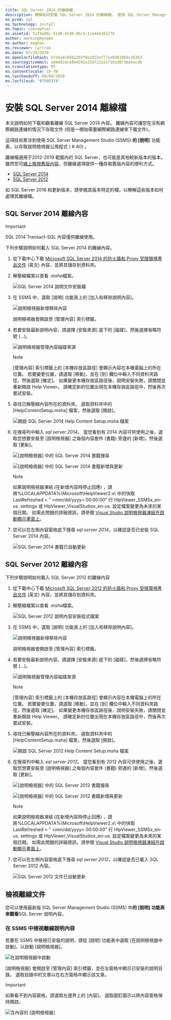 ```yaml
---
title: SQL Server 2014 的離線檔
description: 瞭解如何安裝 SQL Server 2014 的離線檔。 使用 SQL Server Management Studio (SSMS) 來檢視離線內容。
ms.prod: sql
ms.technology: install
ms.topic: conceptual
ms.assetid: 51f8a08c-51d0-41d8-8bc5-1cb4d42622fb
author: markingmyname
ms.author: maghan
ms.reviewer: carlrab
ms.date: 07/19/2020
ms.openlocfilehash: bfd4adc658a203f8e2d22ef77ce0381084e36363
ms.sourcegitcommit: ad4d92dce894592a259721a1571b1d8736abacdb
ms.translationtype: MT
ms.contentlocale: zh-TW
ms.lasthandoff: 08/04/2020
ms.locfileid: "87595374"
---
```

# <a name="install-sql-server-2014-offline-documentation"></a>安裝 SQL Server 2014 離線檔

本文說明如何下載和觀看離線 SQL Server 2014 內容。 離線內容可讓您在沒有網際網路連線的情況下存取文件 (但是一開始需要網際網路連線來下載文件)。

這項技術牽涉到使用 SQL Server Management Studio (SSMS) **的 [說明**] 功能表，以存取說明檢視器公用程式 ( # A0) 。

離線檔適用于2012-2019 範圍內的 SQL Server，也可能是其他較新版本的版本。 雖然您可[線上檢視舊版內容](https://docs.microsoft.com/previous-versions/sql/)，但離線選項提供一種存取舊版內容的便利方式。

- [SQL Server 2014](#sql-server-2014-offline-content)
- [SQL Server 2012](#sql-server-2012-offline-content)

如 SQL Server 2016 和更新版本，請參閱其版本特定的檔，以瞭解這些版本如何處理其離線檔。

## <a name="sql-server-2014-offline-content"></a>SQL Server 2014 離線內容

> [!IMPORTANT]
> SQL 2014 Transact-SQL 內容僅供離線使用。

下列步驟說明如何載入 SQL Server 2014 的離線內容。

1. 從下載中心下載 [Microsoft SQL Server 2014 的防火牆和 Proxy 受限環境產品文件](https://www.microsoft.com/download/details.aspx?id=42557) \(英文\) 內容，並將其儲存到資料夾。

2. 解壓縮檔案以查看 *.msha*檔案。

   ![SQL Server 2014 說明文件安裝檔](../sql-server/media/sql-server-offline-documentation/sql-2014-help-content-setup-msha.png)

3. 在 SSMS 中，選取 [說明] 功能表上的 [加入和移除說明內容]。

   ![說明檢視器新增移除內容](../sql-server/media/sql-server-offline-documentation/add-remove-content.png)

   說明檢視器會開啟至 [管理內容] 索引標籤。

4. 若要安裝最新說明內容，請選擇 [安裝來源] 底下的 [磁碟]，然後選擇省略符號 (...)。

   ![說明檢視器管理內容磁碟來源](../sql-server/media/sql-server-offline-documentation/install-source-disk.png)

   > [!NOTE]
   > [管理內容] 索引標籤上的 [本機存放區路徑] 會顯示內容在本機電腦上的所在位置。 若要變更位置，請選取 [移動]，並在 [到] 欄位中輸入不同資料夾路徑，然後選取 [確定]。
   如果變更本機存放區路徑後，說明安裝失敗，請關閉並重新開啟 Help Viewer。 請確定新的位置出現在本機存放區路徑中，然後再次嘗試安裝。

5. 尋找已解壓縮內容所在的資料夾。 選取資料夾中的 [HelpContentSetup.msha] 檔案，然後選取 [開啟]。

   ![開啟 SQL Server 2014 Help Content Setup.msha 檔案](../sql-server/media/sql-server-offline-documentation/sql-2014-open-msha.png)

6. 在搜尋列中輸入 *sql server 2014*。 當您看到有 2014 內容可供使用之後，選取您想要安裝至 [說明檢視器] 之每個內容套件 (書籍) 旁邊的 [新增]，然後選取 [更新]。

   ![[說明檢視器] 中的 SQL Server 2014 書籍搜尋](../sql-server/media/sql-server-offline-documentation/sql-2014-search.png)

   ![[說明檢視器] 中的 SQL Server 2014 書籍新增與更新](../sql-server/media/sql-server-offline-documentation/sql-2014-add-update.png)

    > [!NOTE]
    > 如果說明檢視器凍結 (在新增內容時停止回應) ，請將%LOCALAPPDATA%\Microsoft\HelpViewer2.x\ 中的快取 LastRefreshed = " \<mm/dd/yyyy> 00:00:00" 行 HlpViewer_SSMSx_en-us. settings 或 HlpViewer_VisualStudiox_en-us. 設定檔案變更為未來的某個日期。 如需此問題的詳細資訊，請參閱 [Visual Studio 說明檢視器凍結在啟動顯示畫面上](/visualstudio/welcome-to-visual-studio)。

7. 您可以在左側內容窗格底下搜尋 *sql server 2014*，以確認是否已安裝 SQL Server 2014 內容。

   ![SQL Server 2014 書籍已自動更新](../sql-server/media/sql-server-offline-documentation/sql-2014-content.png)

## <a name="sql-server-2012-offline-content"></a>SQL Server 2012 離線內容

下列步驟說明如何載入 SQL Server 2012 的離線內容

1. 從下載中心下載 [Microsoft SQL Server 2012 的防火牆和 Proxy 受限環境產品文件](https://www.microsoft.com/download/details.aspx?id=35750) \(英文\) 內容，並將其儲存到資料夾。

2. 解壓縮檔案以查看 *.msha*檔案。

   ![SQL Server 2012 說明內容安裝程式檔案](../sql-server/media/sql-server-offline-documentation/sql-2012-help-content-setup-msha.png)

3. 在 SSMS 中，選取 [說明] 功能表上的 [加入和移除說明內容]。

   ![說明檢視器新增移除內容](../sql-server/media/sql-server-offline-documentation/add-remove-content.png)

   說明檢視器會開啟至 [管理內容] 索引標籤。

4. 若要安裝最新說明內容，請選擇 [安裝來源] 底下的 [磁碟]，然後選擇省略符號 (...)。

   ![說明檢視器管理內容磁碟來源](../sql-server/media/sql-server-offline-documentation/install-source-disk.png)

   > [!NOTE]
   > [管理內容] 索引標籤上的 [本機存放區路徑] 會顯示內容在本機電腦上的所在位置。 若要變更位置，請選取 [移動]，並在 [到] 欄位中輸入不同資料夾路徑，然後選取 [確定]。
   如果變更本機存放區路徑後，說明安裝失敗，請關閉並重新開啟 Help Viewer。 請確定新的位置出現在本機存放區路徑中，然後再次嘗試安裝。

5. 尋找已解壓縮內容所在的資料夾。 選取資料夾中的 [HelpContentSetup.msha] 檔案，然後選取 [開啟]。

   ![開啟 SQL Server 2012 Help Content Setup.msha 檔案](../sql-server/media/sql-server-offline-documentation/sql-2012-open-msha.png)

6. 在搜尋列中輸入 *sql server 2012*。 當您看到有 2012 內容可供使用之後，選取您想要安裝至 [說明檢視器] 之每個內容套件 (書籍) 旁邊的 [新增]，然後選取 [更新]。

   ![[說明檢視器] 中的 SQL Server 2012 書籍搜尋](../sql-server/media/sql-server-offline-documentation/sql-2012-search.png)

   ![[說明檢視器] 中的 SQL Server 2012 書籍新增與更新](../sql-server/media/sql-server-offline-documentation/sql-2012-add-update.png)

    > [!NOTE]
    > 如果說明檢視器凍結 (在新增內容時停止回應) ，請將%LOCALAPPDATA%\Microsoft\HelpViewer2.x\ 中的快取 LastRefreshed = " \<mm/dd/yyyy> 00:00:00" 行 HlpViewer_SSMSx_en-us. settings 或 HlpViewer_VisualStudiox_en-us. 設定檔案變更為未來的某個日期。 如需此問題的詳細資訊，請參閱 [Visual Studio 說明檢視器凍結在啟動顯示畫面上](/visualstudio/welcome-to-visual-studio)。

7. 您可以在左側內容窗格底下搜尋 *sql server 2012*，以確認是否已載入 SQL Server 2012 內容。

   ![SQL Server 2012 文件已自動更新](../sql-server/media/sql-server-offline-documentation/sql-2012-content.png)

## <a name="view-offline-documentation"></a>檢視離線文件

您可以使用最新版 SQL Server Management Studio (SSMS) 中**的 [說明] 功能表來觀看**SQL Server 說明內容。

### <a name="view-offline-help-content-in-ssms"></a>在 SSMS 中檢視離線說明內容

若要在 SSMS 中檢視已安裝的說明，請從 [說明] 功能表中選取 [在說明檢視器中啟動]，以啟動 [說明檢視器]。

   ![在說明檢視器中啟動](../sql-server/media/sql-server-offline-documentation/helpviewer-view-offline.png)  

[說明檢視器] 會開啟至 [管理內容] 索引標籤，並在左窗格中顯示已安裝的說明目錄。 選取目錄中的文章以在右方窗格中顯示該文章。

> [!Important]
> 如果看不到內容窗格，請選取左邊界上的 [內容]。 選取圖釘圖示以將內容窗格保持開啟。  

   ![含內容的 [說明檢視器]](../sql-server/media/sql-server-offline-documentation/view-offline-all.png)
